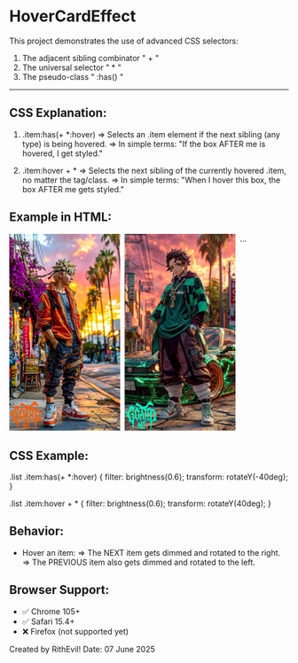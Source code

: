 # HoverCardEffect

This project demonstrates the use of advanced CSS selectors:

1. The adjacent sibling combinator " + "
2. The universal selector " \* "
3. The pseudo-class " :has() "

---

## CSS Explanation:

1. .item:has(+ \*:hover)
   => Selects an .item element if the next sibling (any type) is being hovered.
   => In simple terms: "If the box AFTER me is hovered, I get styled."

2. .item:hover + \*
   => Selects the next sibling of the currently hovered .item, no matter the tag/class.
   => In simple terms: "When I hover this box, the box AFTER me gets styled."

## Example in HTML:

<div class="list" style="display: flex; gap: 0.5rem;">
  <div class="item"><img src="img/img1.jpg" style="width: 200px"/></div>
  <div class="item"><img src="img/img2.jpg" style="width: 200px"/></div>
  ...
</div>

## CSS Example:

.list .item:has(+ \*:hover) {
filter: brightness(0.6);
transform: rotateY(-40deg);
}

.list .item:hover + \* {
filter: brightness(0.6);
transform: rotateY(40deg);
}

## Behavior:

- Hover an item:
  => The NEXT item gets dimmed and rotated to the right.
  => The PREVIOUS item also gets dimmed and rotated to the left.

## Browser Support:

- ✅ Chrome 105+
- ✅ Safari 15.4+
- ❌ Firefox (not supported yet)

Created by RithEvil!
Date: 07 June 2025
